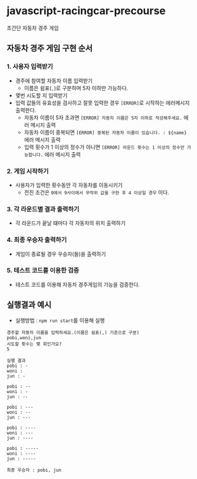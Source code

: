 # javascript-racingcar-precourse

초간단 자동차 경주 게임

## 자동차 경주 게임 구현 순서

### 1. 사용자 입력받기

- 경주에 참여할 자동차 이름 입력받기
  - 이름은 쉼표(`,`)로 구분하며 5자 이하만 가능하다.
- 몇번 시도할 지 입력받기
- 입력 값들의 유효성을 검사하고 잘못 입력한 경우 `[ERROR]`로 시작하는 에러메시지 출력한다.
  - 자동차 이름이 5자 초과면 `[ERROR] 자동차 이름은 5자 이하로 작성해주세요.` 에러 메시지 출력
  - 자동차 이름이 중복되면 `[ERROR] 중복된 자동차 이름이 있습니다. : ${name}` 에러 메시지 출력
  - 입력 횟수가 1 이상의 정수가 아니면 `[ERROR] 라운드 횟수는 1 이상의 정수만 가능합니다.` 에러 메시지 출력

### 2. 게임 시작하기

- 사용자가 입력한 횟수동안 각 자동차를 이동시키기
  - 전진 조건은 `0에서 9사이에서 무작위 값을 구한 후 4 이상일 경우` 이다.

### 3. 각 라운드별 결과 출력하기

- 각 라운드가 끝날 떄마다 각 자동차의 위치 출력하기

### 4. 최종 우승자 출력하기

- 게임이 종료될 경우 우승자(들)을 출력하기

### 5. 테스트 코드를 이용한 검증

- 테스트 코드를 이용해 자동차 경주게임의 기능을 검증한다.

## 실행결과 예시

- 실행방법 : `npm run start`를 이용해 실행

```
경주할 자동차 이름을 입력하세요.(이름은 쉼표(,) 기준으로 구분)
pobi,woni,jun
시도할 횟수는 몇 회인가요?
5

실행 결과
pobi : -
woni :
jun : -

pobi : --
woni : -
jun : --

pobi : ---
woni : --
jun : ---

pobi : ----
woni : ---
jun : ----

pobi : -----
woni : ----
jun : -----

최종 우승자 : pobi, jun
```
